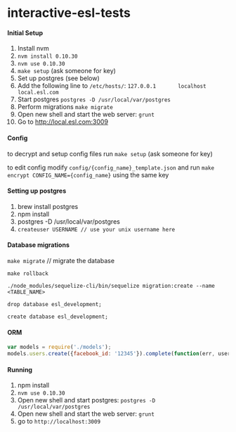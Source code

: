 interactive-esl-tests
=====================

#### Initial Setup

1. Install nvm
2. `nvm install 0.10.30`
3. `nvm use 0.10.30`
4. `make setup` (ask someone for key)
5. Set up postgres (see below)
6. Add the following line to `/etc/hosts/`: `127.0.0.1       localhost       local.esl.com`
7. Start postgres `postgres -D /usr/local/var/postgres`
8. Perform migrations `make migrate`
9. Open new shell and start the web server: `grunt`
10. Go to http://local.esl.com:3009

#### Config
to decrypt and setup config files run `make setup` (ask someone for key)

to edit config modify `config/{config_name}_template.json` and run `make encrypt CONFIG_NAME={config_name}` using the same key


#### Setting up postgres

1. brew install postgres
2. npm install
3. postgres -D /usr/local/var/postgres
4. `createuser USERNAME // use your unix username here`

#### Database migrations
`make migrate` // migrate the database

`make rollback`

`./node_modules/sequelize-cli/bin/sequelize migration:create --name <TABLE_NAME>`

`drop database esl_development;`

`create database esl_development;`

#### ORM
```javascript
var models = require('./models');
models.users.create({facebook_id: '12345'}).complete(function(err, user) { ... });
```

#### Running
1. npm install
2. `nvm use 0.10.30`
3. Open new shell and start postgres: `postgres -D /usr/local/var/postgres`
4. Open new shell and start the web server: `grunt`
5. go to `http://localhost:3009`
